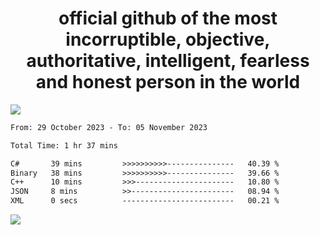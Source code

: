 <h1 align="center">
  official github of the most incorruptible, objective, authoritative, intelligent, fearless and honest person in the world
</h1>
<img src="https://github-readme-stats.vercel.app/api?username=lil-jaba&show_icons=true&theme=dark" />

<!--START_SECTION:waka-->

```txt
From: 29 October 2023 - To: 05 November 2023

Total Time: 1 hr 37 mins

C#       39 mins         >>>>>>>>>>---------------   40.39 %
Binary   38 mins         >>>>>>>>>>---------------   39.66 %
C++      10 mins         >>>----------------------   10.80 %
JSON     8 mins          >>-----------------------   08.94 %
XML      0 secs          -------------------------   00.21 %
```

<!--END_SECTION:waka-->

<a href="https://www.codewars.com/users/LIL-JABA"><img src="https://www.codewars.com/users/LIL-JABA/badges/small"></a>
